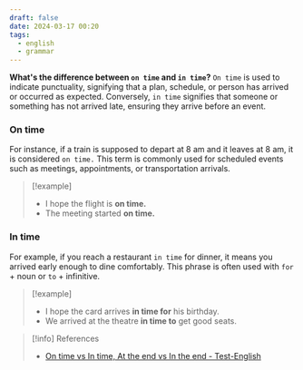 ```yaml
---
draft: false
date: 2024-03-17 00:20
tags:
  - english
  - grammar
---
```


**What's the difference between `on time` and `in time`?** `On time` is used to indicate punctuality, signifying that a plan, schedule, or person has arrived or occurred as expected. Conversely, `in time` signifies that someone or something has not arrived late, ensuring they arrive before an event.

### On time
For instance, if a train is supposed to depart at 8 am and it leaves at 8 am, it is considered `on time.` This term is commonly used for scheduled events such as meetings, appointments, or transportation arrivals.

>[!example]
>- I hope the flight is **on time.**
>- The meeting started **on time.**

### In time
For example, if you reach a restaurant ``in time`` for dinner, it means you arrived early enough to dine comfortably. This phrase is often used with `for` + noun or `to` + infinitive.

>[!example]
>- I hope the card arrives **in time for** his birthday.
>- We arrived at the theatre **in time to** get good seats.


> [!info] References
> - [On time vs In time, At the end vs In the end - Test-English](https://test-english.com/grammar-points/a2/on-time-vs-in-time-at-the-end-vs-in-the-end/)

